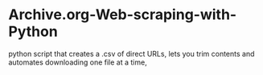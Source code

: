 # Archive.org-Web-scraping-with-Python
python script that creates a .csv of direct URLs, lets you trim contents and automates downloading one file at a time,

